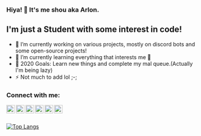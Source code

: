 ### Hiya! 👋 It's me shou aka Arlon.

## I'm just a Student with some interest in code!
- 🔭 I’m currently working on various projects, mostly on discord bots and some open-source projects!
- 🌱 I’m currently learning everything that interests me 🤣
- 🥅 2020 Goals: Learn new things and complete my mal queue.(Actually I'm being lazy)
- ⚡ Not much to add lol ;-;
### Connect with me:

[<img align="left" alt="shou | YouTube" width="22px" src="https://cdn.jsdelivr.net/npm/simple-icons@v3/icons/youtube.svg" />][youtube]
[<img align="left" alt="shou | Twitter" width="22px" src="https://cdn.jsdelivr.net/npm/simple-icons@v3/icons/twitter.svg" />][twitter]
[<img align="left" alt="shou | Instagram" width="22px" src="https://cdn.jsdelivr.net/npm/simple-icons@v3/icons/instagram.svg" />][instagram]
[<img align="left" alt="shou | Discord" width="22px" src="https://cdn.jsdelivr.net/npm/simple-icons@3.4.0/icons/discord.svg" />][discord]
[<img align="left" alt="shou | Twitch" width="22px" src="https://cdn.jsdelivr.net/npm/simple-icons@3.4.0/icons/twitch.svg" />][twitch]
[<img align="left" alt="shou | Reddit" width="22px" src="https://cdn.jsdelivr.net/npm/simple-icons@3.4.0/icons/reddit.svg" />][reddit]


<br />
<br />

[![Top Langs](https://github-readme-stats.vercel.app/api/top-langs/?username=shunsou&layout=compact)](https://github.com/anuraghazra/github-readme-stats)


[website]: https://idonthaveanywebsiteyet.sob
[twitter]: https://twitter.com/shouyu_uu
[youtube]: https://www.youtube.com/channel/UC7l19HtYF7JAtm-XR_N1UnQ
[instagram]: https://instagram.com/shouyu_u
[twitch]: https://www.twitch.tv/me_Arlon
[discord]: Arlon#0001
[reddit]: https://www.reddit.com/user/-Arlon-
